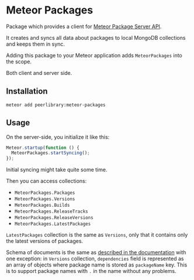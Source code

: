 Meteor Packages
===============

Package which provides a client for [Meteor Package Server API](https://github.com/meteor/meteor/wiki/Meteor-Package-Server-API).

It creates and syncs all data about packages to local MongoDB collections and keeps them in sync.

Adding this package to your Meteor application adds `MeteorPackages` into the scope.

Both client and server side.

Installation
------------

```
meteor add peerlibrary:meteor-packages
```

Usage
-----

On the server-side, you initialize it like this:

```javascript
Meteor.startup(function () {
  MeteorPackages.startSyncing();
});
```

Initial syncing might take quite some time.

Then you can access collections:

 * `MeteorPackages.Packages`
 * `MeteorPackages.Versions`
 * `MeteorPackages.Builds`
 * `MeteorPackages.ReleaseTracks`
 * `MeteorPackages.ReleaseVersions`
 * `MeteorPackages.LatestPackages`

`LatestPackages` collection is the same as `Versions`, only that it contains only the latest versions of packages.

Schema of documents is the same as [described in the documentation](https://github.com/meteor/meteor/wiki/Meteor-Package-Server-API)
with one exception: in `Versions` collection, `dependencies` field is represented as an array of objects where package
name is stored as `packageName` key. This is to support package names with `.` in the name without any problems.
